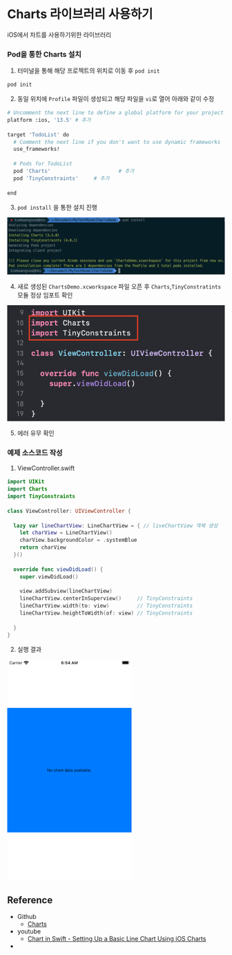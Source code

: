 # Charts 라이브러리 사용하기

iOS에서 차트를 사용하기위한 라이브러리

### Pod을 통한 Charts 설치

1. 터미널을 통해 해당 프로젝트의 위치로 이동 후 `pod init`

```bash
pod init
```

2. 동일 위치에 `Profile` 파일이 생성되고 해당 파일을 `vi`로 열어 아래와 같이 수정

```bash
# Uncomment the next line to define a global platform for your project
platform :ios, '13.5' # 추가

target 'TodoList' do
  # Comment the next line if you don't want to use dynamic frameworks
  use_frameworks!

  # Pods for TodoList
  pod 'Charts' 						# 추가
  pod 'TinyConstraints'		# 추가

end
```

3. `pod install` 을 통한 설치 진행

![200625_Chats_podinstall](../image/03_Charts/200625_Chats_podinstall.png)

4. 새로 생성된 `ChartsDemo.xcworkspace` 파일 오픈 후 `Charts`,`TinyConstratints` 모듈 정상 임포트 확인

![200625_ChartsModuleImport](../image/03_Charts/200625_ChartsModuleImport.png)

5. 에러 유무 확인



### 예제 소스코드 작성

1. ViewController.swift

```swift
import UIKit
import Charts
import TinyConstraints

class ViewController: UIViewController {
  
  lazy var lineChartView: LineChartView = { // liveChartView 객체 생성
    let charView = LineChartView()
    charView.backgroundColor = .systemBlue
    return charView
  }()
  
  override func viewDidLoad() {
    super.viewDidLoad()
    
    view.addSubview(lineChartView)
    lineChartView.centerInSuperview()     // TinyConstraints
    lineChartView.width(to: view)         // TinyConstraints
    lineChartView.heightToWidth(of: view) // TinyConstraints
    
  }
}
```

2. 실행 결과

<img src="../image/03_Charts/2006025_Chart_TestPage.png" alt="2006025_Chart_TestPage" style="zoom:50%;" />







## Reference

- Github
  - [Charts](https://github.com/danielgindi/Charts)
- youtube
  - [Chart in Swift - Setting Up a Basic Line Chart Using iOS Charts](https://www.youtube.com/watch?v=mWhwe_tLNE8&list=PL_csAAO9PQ8bjzg-wxEff1Fr0Y5W1hrum&index=5)
- 

